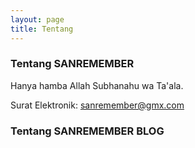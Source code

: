 ```yaml
---
layout: page
title: Tentang
---
```

### Tentang SANREMEMBER
Hanya hamba Allah Subhanahu wa Ta'ala.

Surat Elektronik: sanremember@gmx.com

### Tentang SANREMEMBER BLOG
